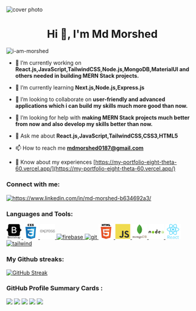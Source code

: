 <img src="https://i.ibb.co/QkC8wpS/Minimal-Online-Business-Facebook-Cover-Photo.png" alt="cover photo" >
<h1 align="center">Hi 👋, I'm Md Morshed</h1>

<p align="left"> <img src="https://komarev.com/ghpvc/?username=i-am-morshed&label=Profile%20views&color=0e75b6&style=flat" alt="i-am-morshed" /> </p>


- 🔭 I’m currently working on **React.js,JavaScript,TailwindCSS,Node.js,MongoDB,MaterialUI and others needed in building MERN Stack projects.**

- 🌱 I’m currently learning **Next.js,Node.js,Express.js**

- 👯 I’m looking to collaborate on **user-friendly and advanced applications which i can build my skills much more good than now.**

- 🤝 I’m looking for help with **making MERN Stack projects much better from now and also develop my skills better than now.**

- 💬 Ask me about **React.js,JavaScript,TailwindCSS,CSS3,HTML5**

- 📫 How to reach me **mdmorshed0187@gmail.com**

- 📄 Know about my experiences [https://my-portfolio-eight-theta-60.vercel.app/](https://my-portfolio-eight-theta-60.vercel.app/)

<h3 align="left">Connect with me:</h3>
<p align="left">
<a href="https://linkedin.com/in/https://www.linkedin.com/in/md-morshed-b634692a3/" target="blank"><img align="center" src="https://raw.githubusercontent.com/rahuldkjain/github-profile-readme-generator/master/src/images/icons/Social/linked-in-alt.svg" alt="https://www.linkedin.com/in/md-morshed-b634692a3/" height="30" width="40" /></a>
</p>

<h3 align="left">Languages and Tools:</h3>
<p align="left"> <a href="https://getbootstrap.com" target="_blank" rel="noreferrer"> <img src="https://raw.githubusercontent.com/devicons/devicon/master/icons/bootstrap/bootstrap-plain-wordmark.svg" alt="bootstrap" width="40" height="40"/> </a> <a href="https://www.w3schools.com/css/" target="_blank" rel="noreferrer"> <img src="https://raw.githubusercontent.com/devicons/devicon/master/icons/css3/css3-original-wordmark.svg" alt="css3" width="40" height="40"/> </a> <a href="https://expressjs.com" target="_blank" rel="noreferrer"> <img src="https://raw.githubusercontent.com/devicons/devicon/master/icons/express/express-original-wordmark.svg" alt="express" width="40" height="40"/> </a> <a href="https://firebase.google.com/" target="_blank" rel="noreferrer"> <img src="https://www.vectorlogo.zone/logos/firebase/firebase-icon.svg" alt="firebase" width="40" height="40"/> </a> <a href="https://git-scm.com/" target="_blank" rel="noreferrer"> <img src="https://www.vectorlogo.zone/logos/git-scm/git-scm-icon.svg" alt="git" width="40" height="40"/> </a> <a href="https://www.w3.org/html/" target="_blank" rel="noreferrer"> <img src="https://raw.githubusercontent.com/devicons/devicon/master/icons/html5/html5-original-wordmark.svg" alt="html5" width="40" height="40"/> </a> <a href="https://developer.mozilla.org/en-US/docs/Web/JavaScript" target="_blank" rel="noreferrer"> <img src="https://raw.githubusercontent.com/devicons/devicon/master/icons/javascript/javascript-original.svg" alt="javascript" width="40" height="40"/> </a> <a href="https://www.mongodb.com/" target="_blank" rel="noreferrer"> <img src="https://raw.githubusercontent.com/devicons/devicon/master/icons/mongodb/mongodb-original-wordmark.svg" alt="mongodb" width="40" height="40"/> </a> <a href="https://nodejs.org" target="_blank" rel="noreferrer"> <img src="https://raw.githubusercontent.com/devicons/devicon/master/icons/nodejs/nodejs-original-wordmark.svg" alt="nodejs" width="40" height="40"/> </a> <a href="https://reactjs.org/" target="_blank" rel="noreferrer"> <img src="https://raw.githubusercontent.com/devicons/devicon/master/icons/react/react-original-wordmark.svg" alt="react" width="40" height="40"/> </a> <a href="https://tailwindcss.com/" target="_blank" rel="noreferrer"> <img src="https://www.vectorlogo.zone/logos/tailwindcss/tailwindcss-icon.svg" alt="tailwind" width="40" height="40"/> </a> </p>


<h3 align="left">My Github streaks: </h3>
<a href="https://git.io/streak-stats"><img src="https://github-readme-streak-stats.herokuapp.com?user=I-am-MoRsHeD&theme=whatsapp-dark2&border_radius=5" alt="GitHub Streak" /></a>

<h3 align="left">GitHub Profile Summary Cards : </h3>

![](http://github-profile-summary-cards.vercel.app/api/cards/profile-details?username=I-am-MoRsHeD&theme=solarized_dark)
![](http://github-profile-summary-cards.vercel.app/api/cards/repos-per-language?username=I-am-MoRsHeD&theme=solarized_dark)
![](http://github-profile-summary-cards.vercel.app/api/cards/most-commit-language?username=I-am-MoRsHeD&theme=solarized_dark)
![](http://github-profile-summary-cards.vercel.app/api/cards/stats?username=I-am-MoRsHeD&theme=solarized_dark)
![](http://github-profile-summary-cards.vercel.app/api/cards/productive-time?username=I-am-MoRsHeD&theme=solarized_dark&utcOffset=8)


